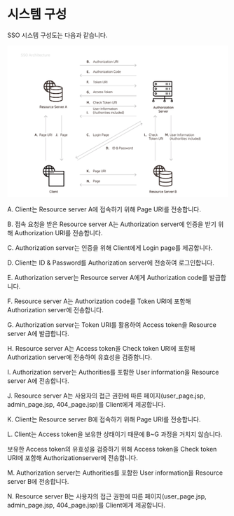 # 시스템 구성

SSO 시스템 구성도는 다음과 같습니다.

![](../../.gitbook/assets/utilization/single_sign_on/sso_architecture.png)

A. Client는 Resource server A에 접속하기 위해 Page URI를 전송합니다.

B. 접속 요청을 받은 Resource server A는 Authorization server에 인증을 받기 위해 Authorization URI를 전송합니다.

C. Authorization server는 인증을 위해 Client에게 Login page를 제공합니다.

D. Client는 ID & Password를 Authorization server에 전송하여 로그인합니다.

E. Authorization server는 Resource server A에게 Authorization code를 발급합니다.

F. Resource server A는 Authorization code를 Token URI에 포함해 Authorization server에 전송합니다.

G. Authorization server는 Token URI를 활용하여 Access token을 Resource server A에 발급합니다.

H. Resource server A는 Access token을 Check token URI에 포함해 Authorization server에 전송하여 유효성을 검증합니다.

I. Authorization server는 Authorities를 포함한 User information을 Resource server A에 전송합니다.

J. Resource server A는 사용자의 접근 권한에 따른 페이지\(user\_page.jsp, admin\_page.jsp, 404\_page.jsp\)를 Client에게 제공합니다.

K. Client는 Resource server B에 접속하기 위해 Page URI를 전송합니다.

L. Client는 Access token을 보유한 상태이기 때문에 B~G 과정을 거치지 않습니다.

보유한 Access token의 유효성을 검증하기 위해 Access token을 Check token URI에 포함해 Authorizationserver에 전송합니다.

M. Authorization server는 Authorities를 포함한 User information을 Resource server B에 전송합니다.

N. Resource server B는 사용자의 접근 권한에 따른 페이지\(user\_page.jsp, admin\_page.jsp, 404\_page.jsp\)를 Client에게 제공합니다.

